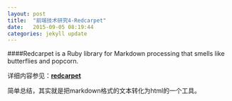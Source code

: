 ```yaml
---
layout: post
title:  "前端技术研究4-Redcarpet"
date:   2015-09-05 08:19:44
categories: jekyll update
---
```


####Redcarpet is a Ruby library for Markdown processing that smells like butterflies and popcorn.

详细内容参见：**[redcarpet](https://github.com/vmg/redcarpet)**

简单总结，其实就是把markdown格式的文本转化为html的一个工具。



